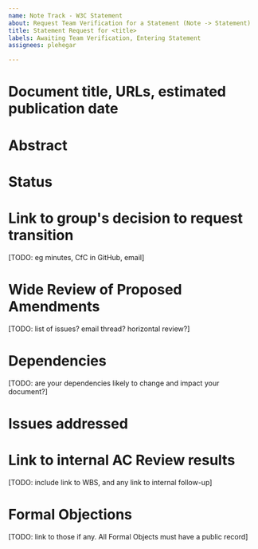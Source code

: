 ```yaml
---
name: Note Track - W3C Statement
about: Request Team Verification for a Statement (Note -> Statement)
title: Statement Request for <title>
labels: Awaiting Team Verification, Entering Statement
assignees: plehegar

---
```


# Document title, URLs, estimated publication date

# Abstract

# Status

# Link to group's decision to request transition
[TODO: eg minutes, CfC in GitHub, email]

# Wide Review of Proposed Amendments
[TODO: list of issues? email thread? horizontal review?]

# Dependencies
[TODO: are your dependencies likely to change and impact your document?]

# Issues addressed

# Link to internal AC Review results
[TODO: include link to WBS, and any link to internal follow-up]

# Formal Objections
[TODO: link to those if any. All Formal Objects must have a public record]
